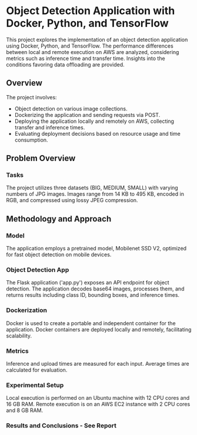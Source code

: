 # Object Detection Application with Docker, Python, and TensorFlow

This project explores the implementation of an object detection application using Docker, Python, and TensorFlow. The performance differences between local and remote execution on AWS are analyzed, considering metrics such as inference time and transfer time. Insights into the conditions favoring data offloading are provided.

## Overview
The project involves:
- Object detection on various image collections.
- Dockerizing the application and sending requests via POST.
- Deploying the application locally and remotely on AWS, collecting transfer and inference times.
- Evaluating deployment decisions based on resource usage and time consumption.

## Problem Overview
### Tasks
The project utilizes three datasets (BIG, MEDIUM, SMALL) with varying numbers of JPG images. Images range from 14 KB to 495 KB, encoded in RGB, and compressed using lossy JPEG compression.

## Methodology and Approach
### Model
The application employs a pretrained model, Mobilenet SSD V2, optimized for fast object detection on mobile devices.

### Object Detection App
The Flask application ('app.py') exposes an API endpoint for object detection. The application decodes base64 images, processes them, and returns results including class ID, bounding boxes, and inference times.

### Dockerization
Docker is used to create a portable and independent container for the application. Docker containers are deployed locally and remotely, facilitating scalability.

### Metrics
Inference and upload times are measured for each input. Average times are calculated for evaluation.

### Experimental Setup
Local execution is performed on an Ubuntu machine with 12 CPU cores and 16 GB RAM. Remote execution is on an AWS EC2 instance with 2 CPU cores and 8 GB RAM.

### Results and Conclusions - See Report